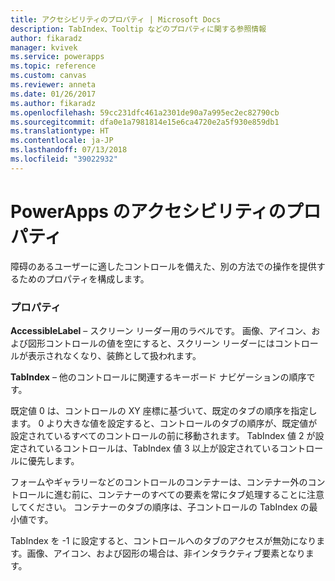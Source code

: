 ```yaml
---
title: アクセシビリティのプロパティ | Microsoft Docs
description: TabIndex、Tooltip などのプロパティに関する参照情報
author: fikaradz
manager: kvivek
ms.service: powerapps
ms.topic: reference
ms.custom: canvas
ms.reviewer: anneta
ms.date: 01/26/2017
ms.author: fikaradz
ms.openlocfilehash: 59cc231dfc461a2301de90a7a995ec2ec82790cb
ms.sourcegitcommit: dfa0e1a7981814e15e6ca4720e2a5f930e859db1
ms.translationtype: HT
ms.contentlocale: ja-JP
ms.lasthandoff: 07/13/2018
ms.locfileid: "39022932"
---
```

# <a name="accessibility-properties-in-powerapps"></a>PowerApps のアクセシビリティのプロパティ
障碍のあるユーザーに適したコントロールを備えた、別の方法での操作を提供するためのプロパティを構成します。

### <a name="properties"></a>プロパティ
**AccessibleLabel** – スクリーン リーダー用のラベルです。 画像、アイコン、および図形コントロールの値を空にすると、スクリーン リーダーにはコントロールが表示されなくなり、装飾として扱われます。

**TabIndex** – 他のコントロールに関連するキーボード ナビゲーションの順序です。

既定値 0 は、コントロールの XY 座標に基づいて、既定のタブの順序を指定します。  0 より大きな値を設定すると、コントロールのタブの順序が、既定値が設定されているすべてのコントロールの前に移動されます。  TabIndex 値 2 が設定されているコントロールは、TabIndex 値 3 以上が設定されているコントロールに優先します。

フォームやギャラリーなどのコントロールのコンテナーは、コンテナー外のコントロールに進む前に、コンテナーのすべての要素を常にタブ処理することに注意してください。  コンテナーのタブの順序は、子コントロールの TabIndex の最小値です。

TabIndex を -1 に設定すると、コントロールへのタブのアクセスが無効になります。画像、アイコン、および図形の場合は、非インタラクティブ要素となります。
